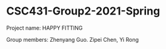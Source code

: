 # CSC431-Group2-2021-Spring
Project name: HAPPY FITTING

Group members: Zhenyang Guo. Zipei Chen, Yi Rong
